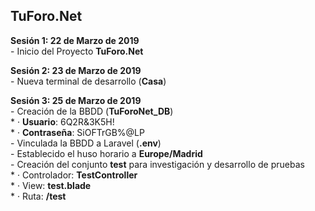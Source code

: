 ## TuForo.Net

**Sesión 1: 22 de Marzo de 2019**  
	- Inicio del Proyecto **TuForo.Net**    

**Sesión 2: 23 de Marzo de 2019**  
	- Nueva terminal de desarrollo (**Casa**)    

**Sesión 3: 25 de Marzo de 2019**  
	- Creación de la BBDD (**TuForoNet_DB**)  
	  * · **Usuario**: 6Q2R&3K5H!  
	  * · **Contraseña**: SiOFTrGB%@LP  
	- Vinculada la BBDD a Laravel (**.env**)  
	- Establecido el huso horario a **Europe/Madrid**  
	- Creación del conjunto **test** para investigación y desarrollo de pruebas  
	  * · Controlador: **TestController**  
	  * · View: **test.blade**  
	  * · Ruta: **/test**  